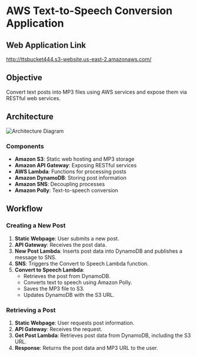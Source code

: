 # AWS Text-to-Speech Conversion Application

## Web Application Link
http://ttsbucket444.s3-website.us-east-2.amazonaws.com/

## Objective
Convert text posts into MP3 files using AWS services and expose them via RESTful web services.

## Architecture
![Architecture Diagram](src/assets/architecture_diagram.png)

### Components
- **Amazon S3**: Static web hosting and MP3 storage
- **Amazon API Gateway**: Exposing RESTful services
- **AWS Lambda**: Functions for processing posts
- **Amazon DynamoDB**: Storing post information
- **Amazon SNS**: Decoupling processes
- **Amazon Polly**: Text-to-speech conversion

## Workflow

### Creating a New Post
1. **Static Webpage**: User submits a new post.
2. **API Gateway**: Receives the post data.
3. **New Post Lambda**: Inserts post data into DynamoDB and publishes a message to SNS.
4. **SNS**: Triggers the Convert to Speech Lambda function.
5. **Convert to Speech Lambda**:
   - Retrieves the post from DynamoDB.
   - Converts text to speech using Amazon Polly.
   - Saves the MP3 file to S3.
   - Updates DynamoDB with the S3 URL.

### Retrieving a Post
1. **Static Webpage**: User requests post information.
2. **API Gateway**: Receives the request.
3. **Get Post Lambda**: Retrieves post data from DynamoDB, including the S3 URL.
4. **Response**: Returns the post data and MP3 URL to the user.
